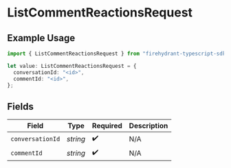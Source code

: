 # ListCommentReactionsRequest

## Example Usage

```typescript
import { ListCommentReactionsRequest } from "firehydrant-typescript-sdk/models/operations";

let value: ListCommentReactionsRequest = {
  conversationId: "<id>",
  commentId: "<id>",
};
```

## Fields

| Field              | Type               | Required           | Description        |
| ------------------ | ------------------ | ------------------ | ------------------ |
| `conversationId`   | *string*           | :heavy_check_mark: | N/A                |
| `commentId`        | *string*           | :heavy_check_mark: | N/A                |